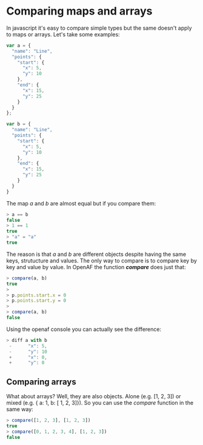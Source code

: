 # Comparing maps and arrays

In javascript it's easy to compare simple types but the same doesn't apply to maps or arrays. Let's take some examples:

````javascript
var a = {
  "name": "Line",
  "points": {
    "start": {
      "x": 5,
      "y": 10
    },
    "end": {
      "x": 15,
      "y": 25
    }
  }
};

var b = {
  "name": "Line",
  "points": {
    "start": {
      "x": 5,
      "y": 10
    },
    "end": {
      "x": 15,
      "y": 25
    }
  }
}
````

The map _a_ and _b_ are almost equal but if you compare them:

````javascript
> a == b
false
> 1 == 1
true
> "a" = "a"
true
````

The reason is that _a_ and _b_ are different objects despite having the same keys, strutucture and values. The only way to compare is to compare key by key and value by value. In OpenAF the function **_compare_** does just that:

````javascript
> compare(a, b)
true
>
> p.points.start.x = 0
> p.points.start.y = 0
>
> compare(a, b)
false
````

Using the openaf console you can actually see the difference:

````javascript
> diff a with b
 -      "x": 5,
 -      "y": 10
 +      "x": 0,
 +      "y": 0
````

## Comparing arrays

What about arrays? Well, they are also objects. Alone (e.g. [1, 2, 3]) or mixed (e.g. { a: 1, b: [ 1, 2, 3]}). So you can use the _compare_ function in the same way:

````javascript
> compare([1, 2, 3], [1, 2, 3])
true
> compare([0, 1, 2, 3, 4], [1, 2, 3])
false
````